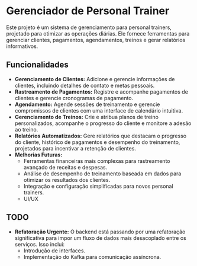 
# Gerenciador de Personal Trainer

Este projeto é um sistema de gerenciamento para personal trainers, projetado para otimizar as operações diárias. Ele fornece ferramentas para gerenciar clientes, pagamentos, agendamentos, treinos e gerar relatórios informativos.

## Funcionalidades

* **Gerenciamento de Clientes:** Adicione e gerencie informações de clientes, incluindo detalhes de contato e metas pessoais.
* **Rastreamento de Pagamentos:** Registre e acompanhe pagamentos de clientes e gerencie cronogramas de pagamento.
* **Agendamento:** Agende sessões de treinamento e gerencie compromissos de clientes com uma interface de calendário intuitiva.
* **Gerenciamento de Treinos:** Crie e atribua planos de treino personalizados, acompanhe o progresso do cliente e monitore a adesão ao treino.
* **Relatórios Automatizados:** Gere relatórios que destacam o progresso do cliente, histórico de pagamentos e desempenho do treinamento, projetados para incentivar a retenção de clientes.
* **Melhorias Futuras:**
    * Ferramentas financeiras mais complexas para rastreamento avançado de receitas e despesas.
    * Análise de desempenho de treinamento baseada em dados para otimizar os resultados dos clientes.
    * Integração e configuração simplificadas para novos personal trainers.
    * UI/UX 

## TODO

* **Refatoração Urgente:** O backend está passando por uma refatoração significativa para impor um fluxo de dados mais desacoplado entre os serviços. Isso inclui:
    * Introdução de interfaces.
    * Implementação do Kafka para comunicação assíncrona.